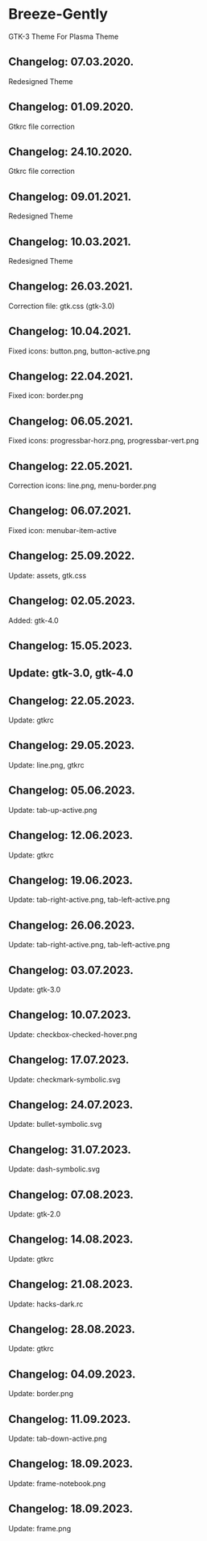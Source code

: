 # Breeze-Gently
GTK-3 Theme For Plasma Theme

Changelog: 07.03.2020.
---------------------

Redesigned Theme

Changelog: 01.09.2020.
----------------------

Gtkrc file correction

Changelog: 24.10.2020.
---------------------

Gtkrc file correction

Changelog: 09.01.2021.
----------------------

Redesigned Theme

Changelog: 10.03.2021.
----------------------

Redesigned Theme

Changelog: 26.03.2021.
---------------------

Correction file: gtk.css (gtk-3.0)

Changelog: 10.04.2021.
----------------------

Fixed icons: button.png, button-active.png

Changelog: 22.04.2021.
-----------------------

Fixed icon: border.png

Changelog: 06.05.2021.
----------------------

Fixed icons: progressbar-horz.png, progressbar-vert.png

Changelog: 22.05.2021.
----------------------

Correction icons: line.png, menu-border.png

Changelog: 06.07.2021.
----------------------

Fixed icon: menubar-item-active

Changelog: 25.09.2022.
----------------------

Update: assets, gtk.css

Changelog: 02.05.2023.
----------------------

Added: gtk-4.0

Changelog: 15.05.2023.
----------------------

Update: gtk-3.0, gtk-4.0
---

Changelog: 22.05.2023.
----------------------

Update: gtkrc

Changelog: 29.05.2023.
----------------------

Update: line.png, gtkrc

Changelog: 05.06.2023.
----------------------

Update: tab-up-active.png


Changelog: 12.06.2023.
----------------------

Update: gtkrc

Changelog: 19.06.2023.
----------------------

Update: tab-right-active.png, tab-left-active.png

Changelog: 26.06.2023.
----------------------

Update: tab-right-active.png, tab-left-active.png

Changelog: 03.07.2023.
----------------------

Update: gtk-3.0

Changelog: 10.07.2023.
----------------------

Update: checkbox-checked-hover.png


Changelog: 17.07.2023.
----------------------

Update: checkmark-symbolic.svg

Changelog: 24.07.2023.
----------------------

Update: bullet-symbolic.svg


Changelog: 31.07.2023.
----------------------

Update: dash-symbolic.svg

Changelog: 07.08.2023.
----------------------

Update: gtk-2.0

Changelog: 14.08.2023.
----------------------

Update: gtkrc

Changelog: 21.08.2023.
----------------------

Update: hacks-dark.rc

Changelog: 28.08.2023.
----------------------

Update: gtkrc

Changelog: 04.09.2023.
----------------------

Update: border.png

Changelog: 11.09.2023.
----------------------

Update: tab-down-active.png

Changelog: 18.09.2023.
----------------------

Update: frame-notebook.png

Changelog: 18.09.2023.
----------------------

Update: frame.png
